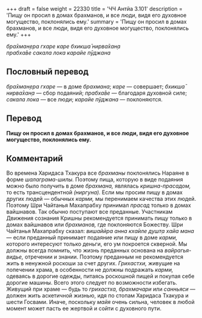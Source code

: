 +++
draft = false
weight = 22330
title = 'ЧЧ Антйа 3.101'
description = 'Пищу он просил в домах брахманов, и все люди, видя его духовное могущество, поклонялись ему.'
summary = 'Пищу он просил в домах брахманов, и все люди, видя его духовное могущество, поклонялись ему.'
+++

_бра̄хман̣ера гхаре каре бхикша̄ нирва̄хан̣а  
прабха̄ве сакала лока карайе пӯджана_

## Пословный перевод

_бра̄хман̣ера_ _гхаре_ — в доме _брахмана_; _каре_ — совершает; _бхикша̄_ _нирва̄хан̣а_ — сбор подаяний; _прабха̄ве_ — благодаря духовной силе; _сакала_ _лока_ — все люди; _карайе_ _пӯджана_ — поклоняются.

## Перевод

**Пищу он просил в домах брахманов, и все люди, видя его духовное могущество, поклонялись ему.**

## Комментарий

Во времена Харидаса Тхакура все _брахманы_ поклонялись Нараяне в форме _шалаграма-шилы._ Поэтому пища, которую в виде подаяния можно было получить в доме _брахмана,_ являлась _кришна-прасадом,_ то есть трансцендентной _(ниргуна)._ Если мы просим пищу в домах других людей — обычных _карми,_ мы перенимаем качества этих людей. Поэтому Шри Чайтанья Махапрабху принимал _прасад_ только в домах вайшнавов. Так обычно поступают все преданные. Участникам Движения сознания Кришны рекомендуется принимать пищу только в домах вайшнавов или _брахманов,_ где поклоняются Божеству. Шри Чайтанья Махапрабху сказал: _вишайӣра анна кха̄иле душт̣а хайа мана_ — если преданный принимает подаяние или пищу в доме _карми,_ которого интересуют только деньги, его ум покроется скверной. Мы должны всегда помнить, что жизнь преданных основана на _вайрагья-видье,_ отречении и знании. Поэтому преданным не рекомендуется жить в ненужной роскоши за счет других. _Грихастхи,_ живущие на попечении храма, в особенности не должны подражать _карми,_ одеваясь в дорогие одежды, питаясь роскошной пищей и покупая себе дорогие машины. Всего этого следует по возможности избегать. Живущий при храме — будь то _грихастха,_ _брахмачари_ или _санньяси_ — должен жить аскетичной жизнью, идя по стопам Харидаса Тхакура и шести Госвами. Иначе, поскольку _майя_ очень сильна, человек в любой момент может пасть ее жертвой и сойти с духовного пути.
